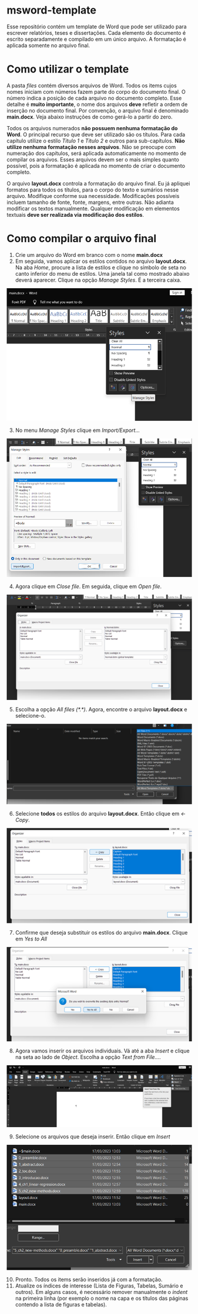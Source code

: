 # msword-template
Esse repositório contém um template de Word que pode ser utilizado para escrever relatórios, teses e dissertações. Cada elemento do documento é escrito separadamente e compilado em um único arquivo. A formatação é aplicada somente no arquivo final.

# Como utilizar o template
A pasta *files* contém diversos arquivos de Word. Todos os items cujos nomes iniciam com números fazem parte do corpo do documento final. O número indica a posição de cada arquivo no documento completo. Esse detalhe é **muito importante**, o nome dos arquivos **deve** refletir a ordem de inserção no documento final. Por convenção, o arquivo final é denominado **main.docx**. Veja abaixo instruções de como gerá-lo a partir do zero. 

Todos os arquivos numerados **não possuem nenhuma formatação do Word**. O principal recurso que deve ser utilizado são os títulos. Para cada capítulo utilize o estilo *Título 1* e *Título 2* e outros para sub-capítulos. **Não utilize nenhuma formatação nesses arquivos**. Não se preocupe com numeração dos capítulos, será aplicada automaticamente no momento de compilar os arquivos. Esses arquivos devem ser o mais simples quanto possível, pois a formatação é aplicada no momento de criar o documento completo.

O arquivo **layout.docx** controla a formatação do arquivo final. Eu já apliquei formatos para todos os títulos, para o corpo do texto e sumários nesse arquivo. Modifique conforme sua necessidade. Modificações possíveis incluem tamanho de fonte, fonte, margens, entre outras. Não adianta modificar os textos manualmente. Qualquer modificação em elementos textuais **deve ser realizada via modificação dos estilos**.

# Como compilar o arquivo final

1. Crie um arquivo do Word em branco com o nome **main.docx**
2. Em seguida, vamos aplicar os estilos contidos no arquivo **layout.docx**. Na aba *Home*, procure a lista de estilos e clique no símbolo de seta no canto inferior do menu de estilos. Uma janela tal como mostrado abaixo deverá aparecer. Clique na opção *Manage Styles*. É a terceira caixa.

![](img/create-main/step_1.png)

3. No menu *Manage Styles* clique em *Import/Export...*

![](img/create-main/step_2.png)

4. Agora clique em *Close file*. Em seguida, clique em *Open file*.

![](img/create-main/step_3.png)

5. Escolha a opção *All files (\*.\*)*. Agora, encontre o arquivo **layout.docx** e selecione-o.

![](img/create-main/step_4.png)

6. Selecione **todos** os estilos do arquivo **layout.docx**. Então clique em *<- Copy*.

![](img/create-main/step_5.png)

7. Confirme que deseja substituir os estilos do arquivo **main.docx**. Clique em *Yes to All*

![](img/create-main/step_6.png)

8. Agora vamos inserir os arquivos individuais. Vá até a aba *Insert* e clique na seta ao lado de *Object*. Escolha a opção *Text from File...*.

![](img/create-main/step_7.png)

9. Selecione os arquivos que deseja inserir. Então clique em *Insert*

![](img/create-main/step_8.png)

10. Pronto. Todos os items serão inseridos já com a formatação. 
11. Atualize os índices de interesse (Lista de Figuras, Tabelas, Sumário e outros). Em alguns casos, é necessário remover manualmente o *indent* na primeira linha (por exemplo o nome na capa e os títulos das páginas contendo a lista de figuras e tabelas).